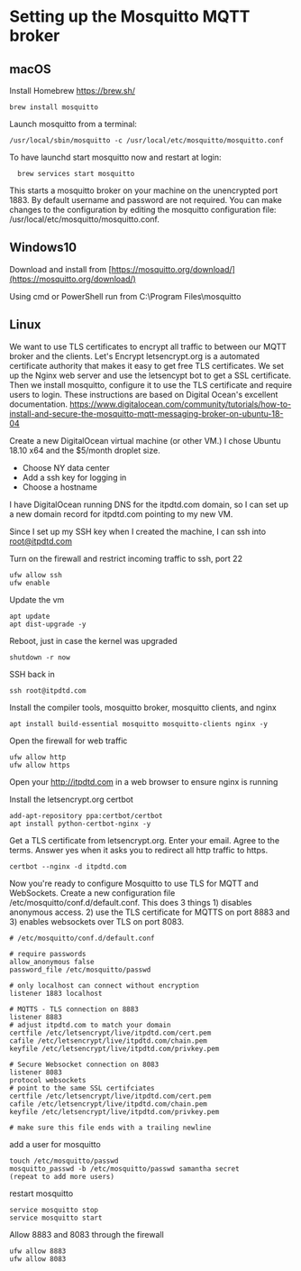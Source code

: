 # Setting up the Mosquitto MQTT broker

## macOS

Install Homebrew https://brew.sh/

    brew install mosquitto

Launch mosquitto from a terminal:
	
	/usr/local/sbin/mosquitto -c /usr/local/etc/mosquitto/mosquitto.conf


To have launchd start mosquitto now and restart at login:

	  brew services start mosquitto

This starts a mosquitto broker on your machine on the unencrypted port 1883. By default username and password are not required. You can make changes to the configuration by editing the mosquitto configuration file: /usr/local/etc/mosquitto/mosquitto.conf.

## Windows10

Download and install from [https://mosquitto.org/download/](https://mosquitto.org/download/)

Using cmd or PowerShell run from C:\Program Files\mosquitto

## Linux

We want to use TLS certificates to encrypt all traffic to between our MQTT broker and the clients. Let's Encrypt letsencrypt.org is a automated certificate authority that makes it easy to get free TLS certificates. We set up the Nginx web server and use the letsencypt bot to get a SSL certificate. Then we install mosquitto, configure it to use the TLS certificate and require users to login. These instructions are based on Digital Ocean's excellent documentation. https://www.digitalocean.com/community/tutorials/how-to-install-and-secure-the-mosquitto-mqtt-messaging-broker-on-ubuntu-18-04

Create a new DigitalOcean virtual machine (or other VM.) I chose Ubuntu 18.10 x64 and the $5/month droplet size.

 * Choose NY data center
 * Add a ssh key for logging in
 * Choose a hostname

I have DigitalOcean running DNS for the itpdtd.com domain, so I can set up a new domain record for itpdtd.com pointing to my new VM.

Since I set up my SSH key when I created the machine, I can ssh into root@itpdtd.com

Turn on the firewall and restrict incoming traffic to ssh, port 22

    ufw allow ssh
    ufw enable

Update the vm

    apt update
    apt dist-upgrade -y

Reboot, just in case the kernel was upgraded

    shutdown -r now

SSH back in

    ssh root@itpdtd.com

Install the compiler tools, mosquitto broker, mosquitto clients, and nginx 

	apt install build-essential mosquitto mosquitto-clients nginx -y

Open the firewall for web traffic

    ufw allow http
    ufw allow https
	
Open your http://itpdtd.com in a web browser to ensure nginx is running

Install the letsencrypt.org certbot

	add-apt-repository ppa:certbot/certbot
	apt install python-certbot-nginx -y

Get a TLS certificate from letsencrypt.org. Enter your email. Agree to the terms. Answer yes when it asks you to redirect all http traffic to https.

    certbot --nginx -d itpdtd.com

Now you're ready to configure Mosquitto to use TLS for MQTT and WebSockets. Create a new configuration file /etc/mosquitto/conf.d/default.conf. This does 3 things 1) disables anonymous access. 2) use the TLS certificate for MQTTS on port 8883 and 3) enables websockets over TLS on port 8083.

	# /etc/mosquitto/conf.d/default.conf

	# require passwords
	allow_anonymous false
	password_file /etc/mosquitto/passwd

	# only localhost can connect without encryption
	listener 1883 localhost

	# MQTTS - TLS connection on 8883
	listener 8883
	# adjust itpdtd.com to match your domain
	certfile /etc/letsencrypt/live/itpdtd.com/cert.pem
	cafile /etc/letsencrypt/live/itpdtd.com/chain.pem
	keyfile /etc/letsencrypt/live/itpdtd.com/privkey.pem

	# Secure Websocket connection on 8083
	listener 8083
	protocol websockets
	# point to the same SSL certifciates
	certfile /etc/letsencrypt/live/itpdtd.com/cert.pem
	cafile /etc/letsencrypt/live/itpdtd.com/chain.pem
	keyfile /etc/letsencrypt/live/itpdtd.com/privkey.pem

	# make sure this file ends with a trailing newline
		
add a user for mosquitto

	touch /etc/mosquitto/passwd
	mosquitto_passwd -b /etc/mosquitto/passwd samantha secret
	(repeat to add more users)

restart mosquitto

	service mosquitto stop
	service mosquitto start
	
Allow 8883 and 8083 through the firewall

    ufw allow 8883
    ufw allow 8083
